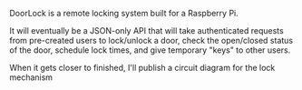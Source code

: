 DoorLock is a remote locking system built for a Raspberry Pi.

It will eventually be a JSON-only API that will take authenticated requests from pre-created users to lock/unlock a door, check the open/closed status of the door, schedule lock times, and give temporary "keys" to other users.

When it gets closer to finished, I'll publish a circuit diagram for the lock mechanism
